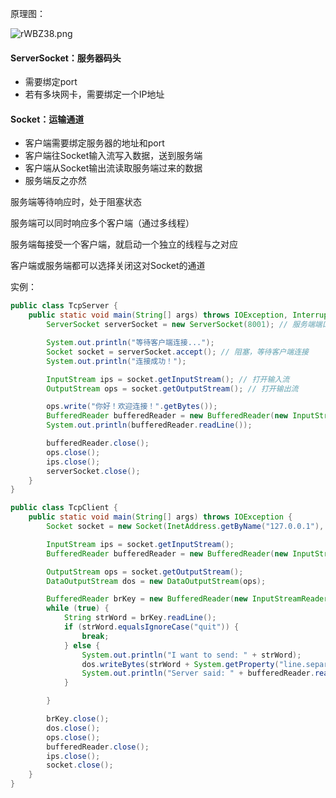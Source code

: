 原理图：

![rWBZ38.png](https://s3.ax1x.com/2020/12/25/rWBZ38.png)

#### ServerSocket：服务器码头

- 需要绑定port
- 若有多块网卡，需要绑定一个IP地址

#### Socket：运输通道

- 客户端需要绑定服务器的地址和port
- 客户端往Socket输入流写入数据，送到服务端
- 客户端从Socket输出流读取服务端过来的数据
- 服务端反之亦然



服务端等待响应时，处于阻塞状态

服务端可以同时响应多个客户端（通过多线程）

服务端每接受一个客户端，就启动一个独立的线程与之对应

客户端或服务端都可以选择关闭这对Socket的通道



实例：

```java
public class TcpServer {
    public static void main(String[] args) throws IOException, InterruptedException {
        ServerSocket serverSocket = new ServerSocket(8001); // 服务端端口设置为8001

        System.out.println("等待客户端连接...");
        Socket socket = serverSocket.accept(); // 阻塞，等待客户端连接
        System.out.println("连接成功！");

        InputStream ips = socket.getInputStream(); // 打开输入流
        OutputStream ops = socket.getOutputStream(); // 打开输出流

        ops.write("你好！欢迎连接！".getBytes());
        BufferedReader bufferedReader = new BufferedReader(new InputStreamReader(ips));
        System.out.println(bufferedReader.readLine());

        bufferedReader.close();
        ops.close();
        ips.close();
        serverSocket.close();
    }
}
```

```java
public class TcpClient {
    public static void main(String[] args) throws IOException {
        Socket socket = new Socket(InetAddress.getByName("127.0.0.1"), 8001);

        InputStream ips = socket.getInputStream();
        BufferedReader bufferedReader = new BufferedReader(new InputStreamReader(ips));

        OutputStream ops = socket.getOutputStream();
        DataOutputStream dos = new DataOutputStream(ops);

        BufferedReader brKey = new BufferedReader(new InputStreamReader(System.in));
        while (true) {
            String strWord = brKey.readLine();
            if (strWord.equalsIgnoreCase("quit")) {
                break;
            } else {
                System.out.println("I want to send: " + strWord);
                dos.writeBytes(strWord + System.getProperty("line.separator"));
                System.out.println("Server said: " + bufferedReader.readLine());
            }

        }

        brKey.close();
        dos.close();
        ops.close();
        bufferedReader.close();
        ips.close();
        socket.close();
    }
}
```

